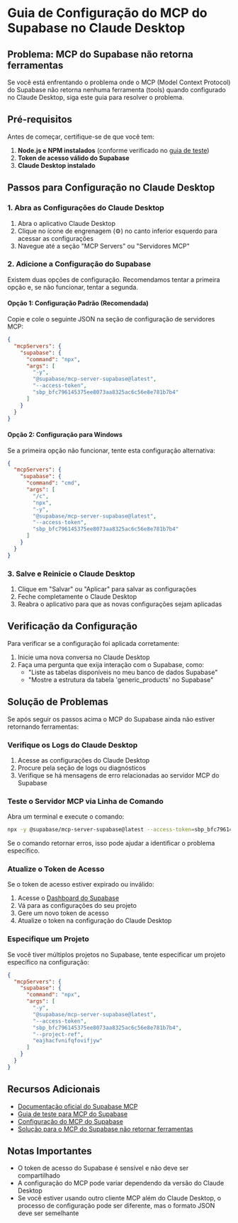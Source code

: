 # Guia de Configuração do MCP do Supabase no Claude Desktop

## Problema: MCP do Supabase não retorna ferramentas

Se você está enfrentando o problema onde o MCP (Model Context Protocol) do Supabase não retorna nenhuma ferramenta (tools) quando configurado no Claude Desktop, siga este guia para resolver o problema.

## Pré-requisitos

Antes de começar, certifique-se de que você tem:

1. **Node.js e NPM instalados** (conforme verificado no [guia de teste](./guia-teste-mcp-supabase.md))
2. **Token de acesso válido do Supabase**
3. **Claude Desktop instalado**

## Passos para Configuração no Claude Desktop

### 1. Abra as Configurações do Claude Desktop

1. Abra o aplicativo Claude Desktop
2. Clique no ícone de engrenagem (⚙️) no canto inferior esquerdo para acessar as configurações
3. Navegue até a seção "MCP Servers" ou "Servidores MCP"

### 2. Adicione a Configuração do Supabase

Existem duas opções de configuração. Recomendamos tentar a primeira opção e, se não funcionar, tentar a segunda.

#### Opção 1: Configuração Padrão (Recomendada)

Copie e cole o seguinte JSON na seção de configuração de servidores MCP:

```json
{
  "mcpServers": {
    "supabase": {
      "command": "npx",
      "args": [
        "-y",
        "@supabase/mcp-server-supabase@latest",
        "--access-token",
        "sbp_bfc796145375ee8073aa8325ac6c56e8e781b7b4"
      ]
    }
  }
}
```

#### Opção 2: Configuração para Windows

Se a primeira opção não funcionar, tente esta configuração alternativa:

```json
{
  "mcpServers": {
    "supabase": {
      "command": "cmd",
      "args": [
        "/c",
        "npx",
        "-y",
        "@supabase/mcp-server-supabase@latest",
        "--access-token",
        "sbp_bfc796145375ee8073aa8325ac6c56e8e781b7b4"
      ]
    }
  }
}
```

### 3. Salve e Reinicie o Claude Desktop

1. Clique em "Salvar" ou "Aplicar" para salvar as configurações
2. Feche completamente o Claude Desktop
3. Reabra o aplicativo para que as novas configurações sejam aplicadas

## Verificação da Configuração

Para verificar se a configuração foi aplicada corretamente:

1. Inicie uma nova conversa no Claude Desktop
2. Faça uma pergunta que exija interação com o Supabase, como:
   - "Liste as tabelas disponíveis no meu banco de dados Supabase"
   - "Mostre a estrutura da tabela 'generic_products' no Supabase"

## Solução de Problemas

Se após seguir os passos acima o MCP do Supabase ainda não estiver retornando ferramentas:

### Verifique os Logs do Claude Desktop

1. Acesse as configurações do Claude Desktop
2. Procure pela seção de logs ou diagnósticos
3. Verifique se há mensagens de erro relacionadas ao servidor MCP do Supabase

### Teste o Servidor MCP via Linha de Comando

Abra um terminal e execute o comando:

```bash
npx -y @supabase/mcp-server-supabase@latest --access-token=sbp_bfc796145375ee8073aa8325ac6c56e8e781b7b4
```

Se o comando retornar erros, isso pode ajudar a identificar o problema específico.

### Atualize o Token de Acesso

Se o token de acesso estiver expirado ou inválido:

1. Acesse o [Dashboard do Supabase](https://app.supabase.com)
2. Vá para as configurações do seu projeto
3. Gere um novo token de acesso
4. Atualize o token na configuração do Claude Desktop

### Especifique um Projeto

Se você tiver múltiplos projetos no Supabase, tente especificar um projeto específico na configuração:

```json
{
  "mcpServers": {
    "supabase": {
      "command": "npx",
      "args": [
        "-y",
        "@supabase/mcp-server-supabase@latest",
        "--access-token",
        "sbp_bfc796145375ee8073aa8325ac6c56e8e781b7b4",
        "--project-ref",
        "eajhacfvnifqfovifjyw"
      ]
    }
  }
}
```

## Recursos Adicionais

- [Documentação oficial do Supabase MCP](https://github.com/supabase-community/supabase-mcp)
- [Guia de teste para MCP do Supabase](./guia-teste-mcp-supabase.md)
- [Configuração do MCP do Supabase](./configuracao-mcp-supabase.md)
- [Solução para o MCP do Supabase não retornar ferramentas](./solucao-mcp-supabase.md)

## Notas Importantes

- O token de acesso do Supabase é sensível e não deve ser compartilhado
- A configuração do MCP pode variar dependendo da versão do Claude Desktop
- Se você estiver usando outro cliente MCP além do Claude Desktop, o processo de configuração pode ser diferente, mas o formato JSON deve ser semelhante